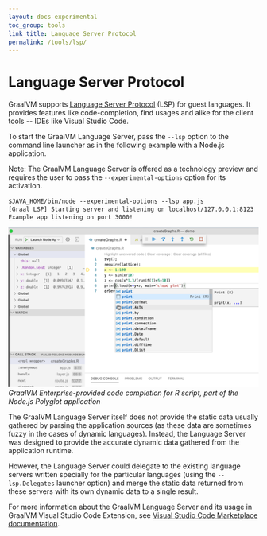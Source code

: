 ```yaml
---
layout: docs-experimental
toc_group: tools
link_title: Language Server Protocol
permalink: /tools/lsp/
---
```


# Language Server Protocol

GraalVM supports [Language Server Protocol](https://microsoft.github.io/language-server-protocol/) (LSP) for guest languages. It provides features like code-completion, find usages and alike for the client tools -- IDEs like Visual Studio Code.

To start the GraalVM Language Server, pass the `--lsp` option to the command
line launcher as in the following example with a Node.js application.

Note: The GraalVM Language Server is offered as a technology preview and requires the
user to pass the `--experimental-options` option for its activation.

```shell
$JAVA_HOME/bin/node --experimental-options --lsp app.js
[Graal LSP] Starting server and listening on localhost/127.0.0.1:8123
Example app listening on port 3000!
```
![](img/vscode_cc_1.png)
_GraalVM Enterprise-provided code completion for R script, part of the Node.js Polyglot application_

The GraalVM Language Server itself does not provide the static data usually gathered by parsing the application sources (as these data are sometimes fuzzy in the cases of dynamic languages). Instead, the Language Server was designed to provide the accurate dynamic data gathered from the application runtime.

However, the Language Server could delegate to the existing language servers written specially for the particular languages (using the `--lsp.Delegates` launcher option) and merge the static data returned from these servers with its own dynamic data to a single result.

For more information about the GraalVM Language Server and its usage in GraalVM Visual Studio Code Extension, see [Visual Studio Code Marketplace documentation](https://marketplace.visualstudio.com/items?itemName=oracle-labs-graalvm.graalvm).
